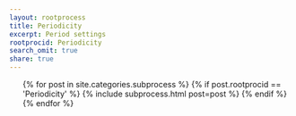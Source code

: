 ```yaml
---
layout: rootprocess
title: Periodicity
excerpt: Period settings
rootprocid: Periodicity
search_omit: true
share: true
---
```


<ul class='post-list'>
{% for post in site.categories.subprocess %}
  {% if post.rootprocid == 'Periodicity' %}
    {% include subprocess.html post=post %}
  {% endif %}
{% endfor %}
</ul>
